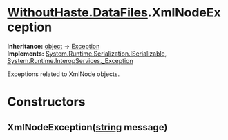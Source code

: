# [WithoutHaste.DataFiles](TableOfContents.WithoutHaste.DataFiles.md).XmlNodeException

**Inheritance:** [object](https://docs.microsoft.com/en-us/dotnet/api/system.object) → [Exception](https://docs.microsoft.com/en-us/dotnet/api/system.exception)  
**Implements:** [System.Runtime.Serialization.ISerializable](https://docs.microsoft.com/en-us/dotnet/api/system.runtime.serialization.iserializable), [System.Runtime.InteropServices._Exception](https://docs.microsoft.com/en-us/dotnet/api/system.runtime.interopservices._exception)  

Exceptions related to XmlNode objects.  

# Constructors

## XmlNodeException([string](https://docs.microsoft.com/en-us/dotnet/api/system.string) message)

